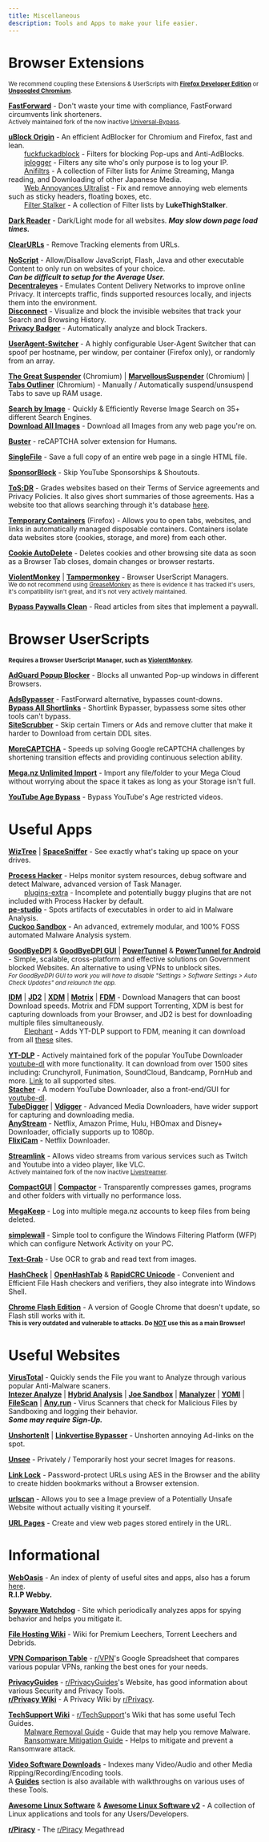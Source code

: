```yaml
---
title: Miscellaneous
description: Tools and Apps to make your life easier.
---
```


# Browser Extensions

<sub>We recommend coupling these Extensions & UserScripts with [**Firefox Developer Edition**](https://www.mozilla.org/en-US/firefox/developer/) or [**Ungoogled Chromium**](https://github.com/Eloston/ungoogled-chromium).</sub>
  
[**FastForward**](https://fastforward.team) - Don't waste your time with compliance, FastForward circumvents link shorteners.   
<sub>Actively maintained fork of the now inactive [Universal-Bypass](https://github.com/Sainan/Universal-Bypass).</sub>  

[**uBlock Origin**](https://github.com/gorhill/uBlock) - An efficient AdBlocker for Chromium and Firefox, fast and lean.  
&nbsp;&nbsp;&nbsp;&nbsp;&nbsp;&nbsp;&nbsp;&nbsp;[fuckfuckadblock](https://github.com/bogachenko/fuckfuckadblock) - Filters for blocking Pop-ups and Anti-AdBlocks.  
&nbsp;&nbsp;&nbsp;&nbsp;&nbsp;&nbsp;&nbsp;&nbsp;[iplogger](https://github.com/piperun/iploggerfilter) - Filters any site who's only purpose is to log your IP.  
&nbsp;&nbsp;&nbsp;&nbsp;&nbsp;&nbsp;&nbsp;&nbsp;[Anifiltrs](https://github.com/Karmesinrot/Anifiltrs) - A collection of Filter lists for Anime Streaming, Manga reading, and Downloading of other Japanese Media.  
&nbsp;&nbsp;&nbsp;&nbsp;&nbsp;&nbsp;&nbsp;&nbsp;[Web Annoyances Ultralist](https://github.com/yourduskquibbles/webannoyances) - Fix and remove annoying web elements such as sticky headers, floating boxes, etc.  
&nbsp;&nbsp;&nbsp;&nbsp;&nbsp;&nbsp;&nbsp;&nbsp;[Filter Stalker](https://rentry.co/FilterStalker) - A collection of Filter lists by **LukeThighStalker**.  

[**Dark Reader**](https://darkreader.org/) - Dark/Light mode for all websites. **_May slow down page load times._**

[**ClearURLs**](https://docs.clearurls.xyz/) - Remove Tracking elements from URLs.

[**NoScript**](https://noscript.net/) - Allow/Disallow JavaScript, Flash, Java and other executable Content to only run on websites of your choice.  
***Can be difficult to setup for the Average User.***   
[**Decentraleyes**](https://decentraleyes.org/) - Emulates Content Delivery Networks to improve online Privacy. It intercepts traffic, finds supported resources locally, and injects them into the environment.  
[**Disconnect**](https://disconnect.me/disconnect) - Visualize and block the invisible websites that track your Search and Browsing History.    
[**Privacy Badger**](https://privacybadger.org/) - Automatically analyze and block Trackers.  

[**UserAgent-Switcher**](https://add0n.com/useragent-switcher.html) - A highly configurable User-Agent Switcher that can spoof per hostname, per window, per container (Firefox only), or randomly from an array.

[**The Great Suspender**](https://github.com/aciidic/thegreatsuspender-notrack) (Chromium) | [**MarvellousSuspender**](https://github.com/gioxx/MarvellousSuspender) (Chromium) | [**Tabs Outliner**](https://chrome.google.com/webstore/detail/tabs-outliner/eggkanocgddhmamlbiijnphhppkpkmkl) (Chromium) - Manually / Automatically suspend/unsuspend Tabs to save up RAM usage.  

[**Search by Image**](https://github.com/dessant/search-by-image) - Quickly & Efficiently Reverse Image Search on 35+ different Search Engines.  
[**Download All Images**](https://add0n.com/save-images.html) - Download all Images from any web page you're on.

[**Buster**](https://github.com/dessant/buster) - reCAPTCHA solver extension for Humans.  

[**SingleFile**](https://github.com/gildas-lormeau/SingleFile) -  Save a full copy of an entire web page in a single HTML file.

[**SponsorBlock**](https://sponsor.ajay.app/) - Skip YouTube Sponsorships & Shoutouts.

[**ToS;DR**](https://tosdr.org/downloads) - Grades websites based on their Terms of Service agreements and Privacy Policies. It also gives short summaries of those agreements. Has a website too that allows searching through it's database [here](https://tosdr.org/).

[**Temporary Containers**](https://github.com/stoically/temporary-containers) (Firefox) - Allows you to open tabs, websites, and links in automatically managed disposable containers. Containers isolate data websites store (cookies, storage, and more) from each other.  

[**Cookie AutoDelete**](https://github.com/Cookie-AutoDelete/Cookie-AutoDelete) - Deletes cookies and other browsing site data as soon as a Browser Tab closes, domain changes or browser restarts.

[**ViolentMonkey**](https://violentmonkey.github.io) | [**Tampermonkey**](https://www.tampermonkey.net) - Browser UserScript Managers.  
<sub>We do not recommend using [GreaseMonkey](https://www.greasespot.net) as there is evidence it has tracked it's users, it's compatibility isn't great, and it's not very actively maintained.</sub>  

[**Bypass Paywalls Clean**](https://gitlab.com/magnolia1234/bypass-paywalls-chrome-clean) - Read articles from sites that implement a paywall.

# Browser UserScripts

<sub>**Requires a Browser UserScript Manager, such as [ViolentMonkey](https://violentmonkey.github.io).**</sub>

[**AdGuard Popup Blocker**](https://github.com/AdguardTeam/PopupBlocker) - Blocks all unwanted Pop-up windows in different Browsers.

[**AdsBypasser**](https://github.com/adsbypasser/adsbypasser) - FastForward alternative, bypasses count-downs.   
[**Bypass All Shortlinks**](https://greasyfork.org/en/scripts/431691-bypass-all-shortlinks) - Shortlink Bypasser, bypassess some sites other tools can't bypass.  
[**SiteScrubber**](https://github.com/PrimePlaya24/dl-site-scrubber) - Skip certain Timers or Ads and remove clutter that make it harder to Download from certain DDL sites.

[**MoreCAPTCHA**](https://greasyfork.org/en/scripts/31088-morecaptcha) - Speeds up solving Google reCAPTCHA challenges by shortening transition effects and providing continuous selection ability.

[**Mega.nz Unlimited Import**](https://pastebin.com/raw/4AXkE1yE) - Import any file/folder to your Mega Cloud without worrying about the space it takes as long as your Storage isn't full.

[**YouTube Age Bypass**](https://github.com/zerodytrash/Simple-YouTube-Age-Restriction-Bypass/) - Bypass YouTube's Age restricted videos.

# Useful Apps

[**WizTree**](https://www.diskanalyzer.com/) | [**SpaceSniffer**](http://www.uderzo.it/main_products/space_sniffer/) - See exactly what's taking up space on your drives. 

[**Process Hacker**](https://processhacker.sourceforge.io/) - Helps monitor system resources, debug software and detect Malware, advanced version of Task Manager.  
&nbsp;&nbsp;&nbsp;&nbsp;&nbsp;&nbsp;&nbsp;&nbsp;[plugins-extra](https://github.com/processhacker/plugins-extra) - Incomplete and potentially buggy plugins that are not included with Process Hacker by default.    
[**pe-studio**](https://www.winitor.com/) - Spots artifacts of executables in order to aid in Malware Analysis.  
[**Cuckoo Sandbox**](https://cuckoosandbox.org/) - An advanced, extremely modular, and 100% FOSS automated Malware Analysis system.

**[GoodByeDPI](https://github.com/ValdikSS/GoodbyeDPI)** & **[GoodByeDPI GUI](https://github.com/mguludag/GUI-for-GoodbyeDPI)** | **[PowerTunnel](https://github.com/krlvm/PowerTunnel)** & **[PowerTunnel for Android](https://github.com/krlvm/PowerTunnel-Android)** - Simple, scalable, cross-platform and effective solutions on Government blocked Websites. An alternative to using VPNs to unblock sites.  
*<sub>For GoodByeDPI GUI to work you will have to disable "Settings > Software Settings > Auto Check Updates" and relaunch the app.</sub>* 
	
[**IDM**](https://www.internetdownloadmanager.com/) | [**JD2**](https://jdownloader.org/jdownloader2) | [**XDM**](https://xtremedownloadmanager.com/) | [**Motrix**](https://motrix.app/) | [**FDM**](https://www.freedownloadmanager.org/) - Download Managers that can boost Download speeds. Motrix and FDM support Torrenting, XDM is best for capturing downloads from your Browser, and JD2 is best for downloading multiple files simultaneously.  
&nbsp;&nbsp;&nbsp;&nbsp;&nbsp;&nbsp;&nbsp;&nbsp;[Elephant](https://github.com/meowcateatrat/elephant) - Adds YT-DLP support to FDM, meaning it can download from all [these](https://github.com/yt-dlp/yt-dlp/blob/master/supportedsites.md) sites.

[**YT-DLP**](https://github.com/yt-dlp/yt-dlp) - Actively maintained fork of the popular YouTube Downloader [youtube-dl](https://ytdl-org.github.io/youtube-dl/) with more functionality. It can download from over 1500 sites including: Crunchyroll, Funimation, SoundCloud, Bandcamp, PornHub and more. [Link](https://github.com/yt-dlp/yt-dlp/blob/master/supportedsites.md) to all supported sites.  
[**Stacher**](https://stacher.io/) - A modern YouTube Downloader, also a front-end/GUI for [youtube-dl](https://ytdl-org.github.io/youtube-dl/).  
[**TubeDigger**](https://www.tubedigger.com/index.html) | [**Vdigger**](https://www.getflv.net/) - Advanced Media Downloaders, have wider support for capturing and downloading media.  
[**AnyStream**](https://www.redfox.bz/anystream.html) - Netflix, Amazon Prime, Hulu, HBOmax and Disney+ Downloader, officially supports up to 1080p.   
[**FlixiCam**](https://www.flixicam.com/) - Netflix Downloader. 

[**Streamlink**](https://streamlink.github.io/) - Allows video streams from various services such as Twitch and Youtube into a video player, like VLC.  
<sub>Actively maintained fork of the now inactive [Livestreamer](https://livestreamer.io/).</sub> 

[**CompactGUI**](https://github.com/ImminentFate/CompactGUI) | [**Compactor**](https://github.com/Freaky/Compactor) - Transparently compresses games, programs and other folders with virtually no performance loss. 

[**MegaKeep**](https://github.com/xCryptic/MegaKeep) - Log into multiple mega.nz accounts to keep files from being deleted.

[**simplewall**](https://www.henrypp.org/product/simplewall) - Simple tool to configure the Windows Filtering Platform (WFP) which can configure Network Activity on your PC.

[**Text-Grab**](https://github.com/TheJoeFin/Text-Grab) - Use OCR to grab and read text from images. 

[**HashCheck**](https://github.com/idrassi/HashCheck) | [**OpenHashTab**](https://github.com/namazso/OpenHashTab) & [**RapidCRC Unicode**](https://www.ov2.eu/programs/rapidcrc-unicode) - Convenient and Efficient File Hash checkers and verifiers, they also integrate into Windows Shell.

[**Chrome Flash Edition**](https://github.com/chromeflashdevs/Chrome-Flash-Edition/releases) - A version of Google Chrome that doesn't update, so Flash still works with it.  
<sub>**This is very outdated and vulnerable to attacks. Do <u>NOT</u> use this as a main Browser!**</sub>  

# Useful Websites

[**VirusTotal**](https://www.virustotal.com/) - Quickly sends the File you want to Analyze through various popular Anti-Malware scaners.  
[**Intezer Analyze**](https://analyze.intezer.com/) | [**Hybrid Analysis**](https://www.hybrid-analysis.com/) | [**Joe Sandbox**](https://www.joesandbox.com/) | [**Manalyzer**](https://manalyzer.org/) | [**YOMI**](https://yomi.yoroi.company/) | [**FileScan**](https://www.filescan.io/) | [**Any.run**](https://any.run) - Virus Scanners that check for Malicious Files by Sandboxing and logging their behavior.  
**_Some may require Sign-Up._**  

[**UnshortenIt**](https://unshorten.it/) | [**Linkvertise Bypasser**](https://thebypasser.com/) - Unshorten annoying Ad-links on the spot.

[**Unsee**](https://unsee.cc/) - Privately / Temporarily host your secret Images for reasons.

[**Link Lock**](https://jstrieb.github.io/link-lock) - Password-protect URLs using AES in the Browser and the ability to create hidden bookmarks without a Browser extension.

[**urlscan**](https://urlscan.io/) - Allows you to see a Image preview of a Potentially Unsafe Website without actually visiting it yourself.

[**URL Pages**](https://jstrieb.github.io/urlpages/) - Create and view web pages stored entirely in the URL.

# Informational

[**WebOasis**](https://weboasis.app/) - An index of plenty of useful sites and apps, also has a forum [here](https://chat.weboasis.app/home).  
**R.I.P Webby.**

[**Spyware Watchdog**](https://spyware.neocities.org/articles/) - Site which periodically analyzes apps for spying behavior and helps you mitigate it.

[**File Hosting Wiki**](https://filehostlist.miraheze.org/wiki/Main_Page) - Wiki for Premium Leechers, Torrent Leechers and Debrids.

[**VPN Comparison Table**](https://docs.google.com/spreadsheets/d/1ijfqfLrJWLUVBfJZ_YalVpstWsjw-JGzkvMd6u2jqEk/edit?usp=sharing) - [r/VPN](https://vpn.reddit.com)'s Google Spreadsheet that compares various popular VPNs, ranking the best ones for your needs.  

[**PrivacyGuides**](https://privacyguides.org/) - [r/PrivacyGuides](https://PrivacyGuides.reddit.com)'s Website, has good information about various Security and Privacy Tools.  
[**r/Privacy Wiki**](https://www.reddit.com/r/privacy/wiki/index) - A Privacy Wiki by [r/Privacy](https://privacy.reddit.com).

[**TechSupport Wiki**](https://rtech.support/) - [r/TechSupport](https://techsupport.reddit.com)'s Wiki that has some useful Tech Guides.  
&nbsp;&nbsp;&nbsp;&nbsp;&nbsp;&nbsp;&nbsp;&nbsp;[Malware Removal Guide](https://rtech.support/books/safety-and-security/page/malware-guide) - Guide that may help you remove Malware.  
&nbsp;&nbsp;&nbsp;&nbsp;&nbsp;&nbsp;&nbsp;&nbsp;[Ransomware Mitigation Guide](https://rtech.support/books/safety-and-security/page/ransomware) - Helps to mitigate and prevent a Ransomware attack.  

[**Video Software Downloads**](https://www.videohelp.com/software) - Indexes many Video/Audio and other Media Ripping/Recording/Encoding tools.  
A [**Guides**](https://www.videohelp.com/guides) section is also available with walkthroughs on various uses of these Tools.  

[**Awesome Linux Software**](https://luong-komorebi.github.io/Awesome-Linux-Software) & [**Awesome Linux Software v2**](https://www.fossmint.com/awesome-linux-software) - A collection of Linux applications and tools for any Users/Developers.

[**r/Piracy**](https://www.reddit.com/r/Piracy/wiki/megathread) - The [r/Piracy](https://piracy.reddit.com) Megathread
